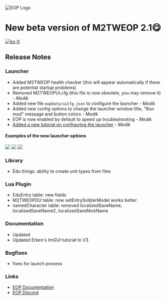 
![EOP Logo](https://i.imgur.com/jqzoYoQ.png)

# New beta version of M2TWEOP 2.1😋

 [![ko-fi](https://ko-fi.com/img/githubbutton_sm.svg)](https://ko-fi.com/D1D4DZTHG)

## **Release Notes**

### **Launcher**
- Added M2TWEOP health checker (this will appear automatically if there are potential startup problems)
- Removed M2TWEOPUI.cfg (this file is now obsolete, you may remove it) - *Medik*
- Added new file `eopData/uiCfg.json` to configure the launcher  - *Medik*
- Added new config options to change the launcher window title, "Run mod" message and button colors - *Medik*
- EOP is now enabled by default to speed up troubleshooting - *Medik*
- [Added a new tutorial on configuring the launcher](https://youneuoy.github.io/M2TWEOP-library/M2TWEOP_LAUNCHER_SETTINGS.html) - *Medik*

#### **Examples of the new launcher options**
![](https://i.imgur.com/Zfr6M1k.png)
![](https://i.imgur.com/LAiOigh.png)
![](https://i.imgur.com/0ctfDQi.png)


### **Library**
- Edu things: ability to create unit types from files

### **Lua Plugin**
- EduEntry table: new fields
- M2TWEOPDU table: now setEntrySoldierModel works better
- namedCharacter table: removed localizedSaveName, localizedSaveName2, localizedSaveNickName

### **Documentation**
- Updated
- Updated Erken's ImGUI tutorial to V3

### **Bugfixes**
- fixes for launch process

### **Links**
* [EOP Documentation](https://youneuoy.github.io/M2TWEOP-library/)
* [EOP Discord](https://discord.gg/cG2Paep9)

